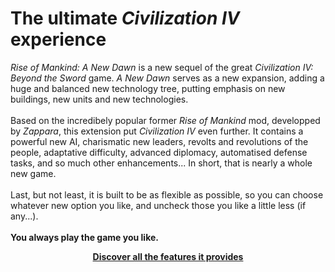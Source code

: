 # The ultimate _Civilization IV_ experience

_Rise of Mankind: A New Dawn_ is a new sequel of the great _Civilization IV: Beyond the Sword_ game. _A New Dawn_ serves as a new expansion, adding a huge and balanced new technology tree, putting emphasis on new buildings, new units and new technologies.<br>
<br>
Based on the incredibely popular former _Rise of Mankind_ mod, developped by _Zappara_, this extension put _Civilization IV_ even further. It contains a powerful new AI, charismatic new leaders, revolts and revolutions of the people, adaptative difficulty, advanced diplomacy, automatised defense tasks, and so much other enhancements... In short, that is nearly a whole new game.<br>
<br>
Last, but not least, it is built to be as flexible as possible, so you can choose whatever new option you like, and uncheck those you like a little less (if any...).<br>
<br>
**You always play the game you like.**<br>
<center><a href="{{ site.url }}/pages/features/"><strong>Discover all the features it provides</strong></center>
